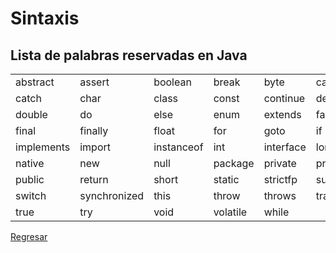 # Sintaxis


## Lista de palabras reservadas en Java

|   |   |   |   |   |  |
| -------- | ------ | ------- | ----- | ---- | ---- |
| abstract | assert | boolean | break | byte | case |
| catch | char | class | const | continue | default |
| double | do | else | enum | extends | false |
| final | finally | float | for | goto | if |
| implements | import | instanceof | int | interface | long |
| native | new | null | package | private | protected |
| public | return | short | static | strictfp | super |
| switch | synchronized | this | throw | throws | transient |
| true | try | void | volatile | while | | 


[Regresar][1]

[1]: ../README.md